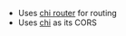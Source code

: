 

- Uses  [chi router](https://github.com/go-chi/chi/v5) for routing
- Uses [chi](github.com/go-chi/cors) as its CORS